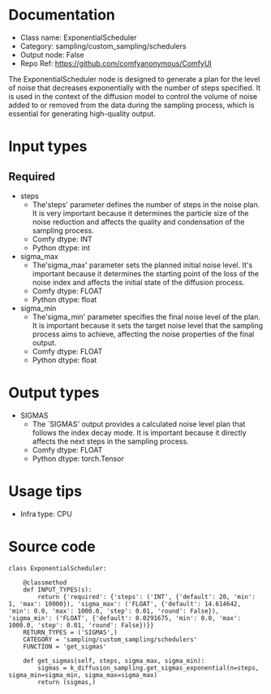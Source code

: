 # Documentation
- Class name: ExponentialScheduler
- Category: sampling/custom_sampling/schedulers
- Output node: False
- Repo Ref: https://github.com/comfyanonymous/ComfyUI

The ExponentialScheduler node is designed to generate a plan for the level of noise that decreases exponentially with the number of steps specified. It is used in the context of the diffusion model to control the volume of noise added to or removed from the data during the sampling process, which is essential for generating high-quality output.

# Input types
## Required
- steps
    - The'steps' parameter defines the number of steps in the noise plan. It is very important because it determines the particle size of the noise reduction and affects the quality and condensation of the sampling process.
    - Comfy dtype: INT
    - Python dtype: int
- sigma_max
    - The'sigma_max' parameter sets the planned initial noise level. It's important because it determines the starting point of the loss of the noise index and affects the initial state of the diffusion process.
    - Comfy dtype: FLOAT
    - Python dtype: float
- sigma_min
    - The'sigma_min' parameter specifies the final noise level of the plan. It is important because it sets the target noise level that the sampling process aims to achieve, affecting the noise properties of the final output.
    - Comfy dtype: FLOAT
    - Python dtype: float

# Output types
- SIGMAS
    - The `SIGMAS' output provides a calculated noise level plan that follows the index decay mode. It is important because it directly affects the next steps in the sampling process.
    - Comfy dtype: FLOAT
    - Python dtype: torch.Tensor

# Usage tips
- Infra type: CPU

# Source code
```
class ExponentialScheduler:

    @classmethod
    def INPUT_TYPES(s):
        return {'required': {'steps': ('INT', {'default': 20, 'min': 1, 'max': 10000}), 'sigma_max': ('FLOAT', {'default': 14.614642, 'min': 0.0, 'max': 1000.0, 'step': 0.01, 'round': False}), 'sigma_min': ('FLOAT', {'default': 0.0291675, 'min': 0.0, 'max': 1000.0, 'step': 0.01, 'round': False})}}
    RETURN_TYPES = ('SIGMAS',)
    CATEGORY = 'sampling/custom_sampling/schedulers'
    FUNCTION = 'get_sigmas'

    def get_sigmas(self, steps, sigma_max, sigma_min):
        sigmas = k_diffusion_sampling.get_sigmas_exponential(n=steps, sigma_min=sigma_min, sigma_max=sigma_max)
        return (sigmas,)
```